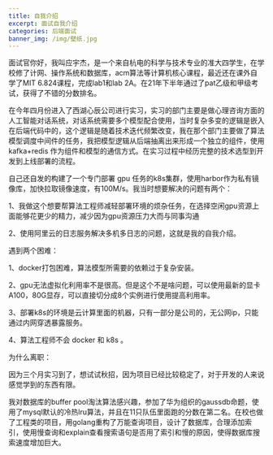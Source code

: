 ```yaml
---
title: 自我介绍
excerpt: 面试自我介绍
categories: 后端面试
banner_img: /img/壁纸.jpg
---
```


​	面试官你好，我叫应宇杰，是一个来自杭电的科学与技术专业的准大四学生，在学校修了计网、操作系统和数据库，acm算法等计算机核心课程，最近还在课外自学了MIT 6.824课程，完成lab1和lab 2A。在21年下半年通过了pat乙级和甲级考试，获得了不错的分数排名。

​	在今年四月份进入了西湖心辰公司进行实习，实习的部门主要是做心理咨询方面的人工智能对话系统，对话系统需要多个模型配合使用，当时复杂多变的逻辑是嵌入在后端代码中的，这个逻辑是随着技术迭代频繁改变，我在那个部门主要做了算法模型调度中间件的任务，我把模型逻辑从后端抽离出来形成一个独立的组件，使用 kafka+redis 作为组件和模型的通信方式。在实习过程中经历完整的技术选型到开发到上线部署的流程。

  自己还自发的构建了一个专门部署 gpu 任务的k8s集群，使用harbor作为私有镜像库，加快拉取镜像速度，有100M/s。我当时想要解决的问题有两个：

1、我做这个想要帮算法工程师减轻部署环境的烦杂任务，在选择空闲gpu资源上面能够花更少的精力，减少因为gpu资源压力大而与同事沟通

2、使用阿里云的日志服务解决多机多日志的问题，这就是我的自我介绍。



遇到两个困难：

1、docker打包困难，算法模型所需要的依赖过于复杂安装。

2、gpu无法虚拟化利用率不是很高。但是这个不是啥问题，可以使用最新的显卡A100，80G显存，可以直接切分成8个实例进行使用提高利用率。

3、部署k8s的环境是云计算里面的机器，只有一部分是公司的，无公网ip，只能通过内网穿透暴露服务。

4、算法工程师不会 docker 和 k8s 。



为什么离职：

因为三个月实习到了，想试试秋招，因为项目已经比较稳定了，对于开发的人来说感觉学到的东西有限。



我对数据库的buffer pool淘汰算法感兴趣，参加了华为组织的gaussdb命题，使用了mysql默认的冷热lru算法，并且在11只队伍里面跑的分数在第二名。在校也做了工程类的项目，用golang重构了万能查询项目，设计了数据库，合理添加索引，使用慢查询和explain查看搜索语句是否用了索引和慢的原因，使得数据库搜索速度增加巨大。





